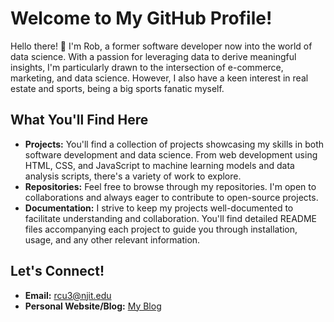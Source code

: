 
<!---
Rukawuba/Rukawuba is a ✨ special ✨ repository because its `README.md` (this file) appears on your GitHub profile.
You can click the Preview link to take a look at your changes.
--->

# Welcome to My GitHub Profile!

<!---

[![Anurag's GitHub stats](https://github-readme-stats.vercel.app/api?username=Rukawuba)](https://github.com/anuraghazra/github-readme-stats)
--->




<!---
## About Me
--->
Hello there! 👋 I'm Rob, a former software developer now into the world of data science. With a passion for leveraging data to derive meaningful insights, I'm particularly drawn to the intersection of e-commerce, marketing, and data science. However, I also have a keen interest in real estate and sports, being a big sports fanatic myself.

## What You'll Find Here
- **Projects:** You'll find a collection of projects showcasing my skills in both software development and data science. From web development using HTML, CSS, and JavaScript to machine learning models and data analysis scripts, there's a variety of work to explore.
- **Repositories:** Feel free to browse through my repositories. I'm open to collaborations and always eager to contribute to open-source projects.
- **Documentation:** I strive to keep my projects well-documented to facilitate understanding and collaboration. You'll find detailed README files accompanying each project to guide you through installation, usage, and any other relevant information.

<!---


## Areas of Interest
- **Ecommerce & Marketing:** I'm particularly interested in leveraging data science techniques to optimize marketing strategies, enhance user experiences, and drive business growth in the ecommerce sector.
- **Real Estate:** Exploring data-driven approaches to analyze real estate markets, predict property values, and identify investment opportunities.
- **Sports Analytics:** As a passionate sports fan, I'm excited about applying data science methodologies to analyze player performance, predict game outcomes, and uncover insights in the world of sports.

## Open to Opportunities
I'm currently open to remote opportunities in the fields of data science, machine learning, and software development. If you're working on interesting projects or seeking a collaborator, feel free to reach out!

## How You Can Help
- **Feedback:** If you find any of my projects interesting or have suggestions for improvement, don't hesitate to let me know through GitHub issues or pull requests.
- **Collaboration:** Interested in collaborating on a project or have ideas for potential collaborations? Feel free to get in touch!
- **Networking:** Whether you're a fellow developer, data scientist, or enthusiast in one of my areas of interest, I'd love to connect and expand my network.

  
--->

## Let's Connect!
- **Email:** rcu3@njit.edu
- **Personal Website/Blog:** [My Blog](https://medium.com/@rbcu25)

<!---
- **Twitter:** [@YourTwitterHandle](https://twitter.com/your-handle)
- **T:** [@YourTwitterHandle](https://twitter.com/your-handle)
- **LinkedIn:** [Your LinkedIn Profile](https://www.linkedin.com/in/your-profile)


## Tips for Your README
- **Clarity:** Make sure your README is clear and concise. Provide enough information for users to understand what your project is about and how to use it, but avoid overwhelming them with unnecessary details.
- **Organization:** Structure your README in a logical manner, using headings, lists, and formatting to improve readability.
- **Visuals:** Consider including screenshots, diagrams, or even GIFs to visually demonstrate your project in action.
- **Links:** Provide links to relevant resources, such as documentation, demo videos, or related articles.
- **Call to Action:** Encourage users to engage with your project by providing clear calls to action, such as inviting them to contribute, give feedback, or reach out for collaboration.

Feel free to customize this README template to suit your preferences and showcase your unique skills and interests. Best of luck with your projects, and happy coding! 🚀


--->

